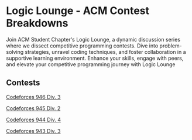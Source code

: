 # Logic Lounge - ACM Contest Breakdowns

Join ACM Student Chapter's Logic Lounge, a dynamic discussion series where we dissect competitive programming contests. Dive into problem-solving strategies, unravel coding techniques, and foster collaboration in a supportive learning environment. Enhance your skills, engage with peers, and elevate your competitive programming journey with Logic Lounge

## Contests

[Codeforces 946 Div. 3](./cf_946_div3)

[Codeforces 945 Div. 2](./cf_945_div2)

[Codeforces 944 Div. 4](./cf_944_div4)

[Codeforces 943 Div. 3](./cf_943_div3)
